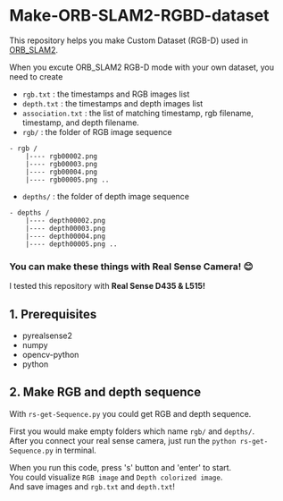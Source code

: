 # Make-ORB-SLAM2-RGBD-dataset

This repository helps you make Custom Dataset (RGB-D) used in [ORB_SLAM2](https://github.com/raulmur/ORB_SLAM2).  

When you excute ORB_SLAM2 RGB-D mode with your own dataset, you need to create  
- `rgb.txt` : the timestamps and RGB images list  
- `depth.txt` : the timestamps and depth images list  
- `association.txt` : the list of matching timestamp, rgb filename, timestamp, and depth filename.  
- `rgb/` : the folder of RGB image sequence
```
- rgb /  
    |---- rgb00002.png
    |---- rgb00003.png
    |---- rgb00004.png
    |---- rgb00005.png ..
```
- `depths/` : the folder of depth image sequence
```
- depths /  
    |---- depth00002.png
    |---- depth00003.png
    |---- depth00004.png
    |---- depth00005.png ..
```  

### You can make these things with Real Sense Camera! :blush:  

I tested this repository with **Real Sense D435 & L515!**  

## 1. Prerequisites  
- pyrealsense2  
- numpy  
- opencv-python  
- python  

## 2. Make RGB and depth sequence  
With `rs-get-Sequence.py` you could get RGB and depth sequence.  

First you would make empty folders which name `rgb/` and `depths/`.  
After you connect your real sense camera, just run the `python rs-get-Sequence.py` in terminal.  

When you run this code, press 's' button and 'enter' to start.  
You could visualize `RGB image` and `Depth colorized image`.  
And save images and `rgb.txt` and `depth.txt`!  




